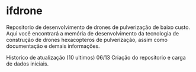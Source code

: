 # ifdrone
Repositorio de desenvolvimento de drones de pulverização de baixo custo.
Aqui você encontrará a memória de desenvolvimento da tecnologia de construção de drones hexacopteros de pulverização, assim como documentação e demais informações.

Historico de atualização (10 ultimos)
06/13 Criação do repositorio e carga de dados iniciais.
